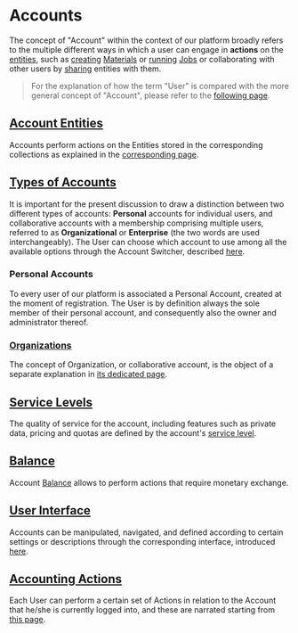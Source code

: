 # Accounts

The concept of "Account" within the context of our platform broadly refers to the multiple different ways in which a user can engage in **actions** on the [entities](../entities-general/overview.md), such as [creating](../entities-general/actions/create.md) [Materials](../materials/overview.md) or [running](../jobs/actions/run.md) [Jobs](../jobs/overview.md) or collaborating with other users by [sharing](../collaboration/sharing/actions.md) entities with them. 

> For the explanation of how the term "User" is compared with the more general concept of "Account", please refer to the [following page](users.md).

## [Account Entities](collections.md)

Accounts perform actions on the Entities stored in the corresponding collections as explained in the [corresponding page](collections.md).

## [Types of Accounts](ui/switcher.md)

It is important for the present discussion to draw a distinction between two different types of accounts: **Personal** accounts for individual users, and collaborative accounts with a membership comprising multiple users, referred to as **Organizational** or **Enterprise** (the two words are used interchangeably). The User can choose which account to use among all the available options through the Account Switcher, described [here](ui/switcher.md).

### Personal Accounts

To every user of our platform is associated a Personal Account, created at the moment of registration. The User is by definition always the sole member of their personal account, and consequently also the owner and administrator thereof.

### [Organizations](../collaboration/organizations/overview.md)

The concept of Organization, or collaborative account, is the object of a separate explanation in [its dedicated page](../collaboration/organizations/overview.md).

## [Service Levels](service-levels.md)

The quality of service for the account, including features such as private data, pricing and quotas are defined by the account's [service level](service-levels.md).

## [Balance](balance.md)

Account [Balance](balance.md) allows to perform actions that require monetary exchange.

## [User Interface](ui/overview.md)

Accounts can be manipulated, navigated, and defined according to certain settings or descriptions through the corresponding interface, introduced [here](ui/overview.md).

## [Accounting Actions](accounting/overview.md)

Each User can perform a certain set of Actions in relation to the Account that he/she is currently logged into, and these are narrated starting from [this page](accounting/overview.md).
